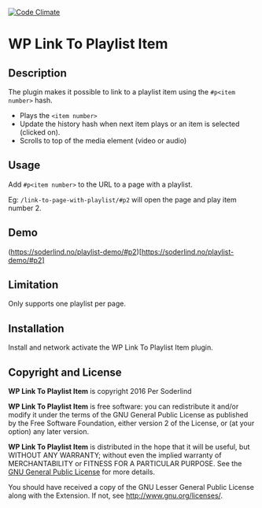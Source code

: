 [![Code Climate](https://codeclimate.com/github/soderlind/wp-link-to-playlist-item/badges/gpa.svg)](https://codeclimate.com/github/soderlind/wp-link-to-playlist-item)
# WP Link To Playlist Item

## Description
The plugin makes it possible to link to a playlist item using the `#p<item number>` hash.
* Plays the `<item number>`
* Update the history hash when next item plays or an item is selected (clicked on).
* Scrolls to top of the media element (video or audio)

## Usage

Add `#p<item number>` to the URL to a page with a playlist.

Eg: `/link-to-page-with-playlist/#p2` will open the page and play item number 2.

## Demo

(https://soderlind.no/playlist-demo/#p2)[https://soderlind.no/playlist-demo/#p2]

## Limitation

Only supports one playlist per page.

## Installation

Install and network activate the WP Link To Playlist Item plugin.

## Copyright and License

**WP Link To Playlist Item** is copyright 2016 Per Soderlind

**WP Link To Playlist Item** is free software: you can redistribute it and/or modify it under the terms of the GNU General Public License as published by the Free Software Foundation, either version 2 of the License, or (at your option) any later version.

**WP Link To Playlist Item** is distributed in the hope that it will be useful, but WITHOUT ANY WARRANTY; without even the implied warranty of MERCHANTABILITY or FITNESS FOR A PARTICULAR PURPOSE. See the [GNU General Public License](LICENSE) for more details.

You should have received a copy of the GNU Lesser General Public License along with the Extension. If not, see http://www.gnu.org/licenses/.
